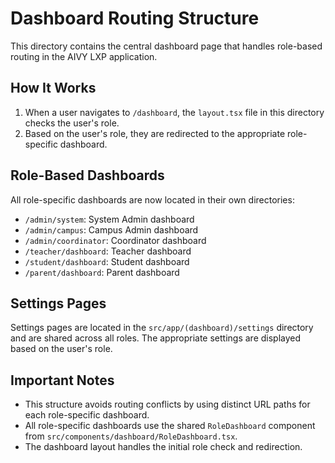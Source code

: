 # Dashboard Routing Structure

This directory contains the central dashboard page that handles role-based routing in the AIVY LXP application.

## How It Works

1. When a user navigates to `/dashboard`, the `layout.tsx` file in this directory checks the user's role.
2. Based on the user's role, they are redirected to the appropriate role-specific dashboard.

## Role-Based Dashboards

All role-specific dashboards are now located in their own directories:

- `/admin/system`: System Admin dashboard
- `/admin/campus`: Campus Admin dashboard
- `/admin/coordinator`: Coordinator dashboard
- `/teacher/dashboard`: Teacher dashboard
- `/student/dashboard`: Student dashboard
- `/parent/dashboard`: Parent dashboard

## Settings Pages

Settings pages are located in the `src/app/(dashboard)/settings` directory and are shared across all roles.
The appropriate settings are displayed based on the user's role.

## Important Notes

- This structure avoids routing conflicts by using distinct URL paths for each role-specific dashboard.
- All role-specific dashboards use the shared `RoleDashboard` component from `src/components/dashboard/RoleDashboard.tsx`.
- The dashboard layout handles the initial role check and redirection.
